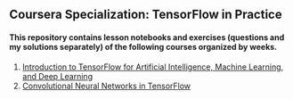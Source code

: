 ## Coursera Specialization: TensorFlow in Practice

#### This repository contains lesson notebooks and exercises (questions and my solutions separately) of the following courses organized by weeks.

1. [Introduction to TensorFlow for Artificial Intelligence, Machine Learning, and Deep Learning](https://www.coursera.org/learn/introduction-tensorflow)
2. [Convolutional Neural Networks in TensorFlow](https://www.coursera.org/learn/convolutional-neural-networks-tensorflow)
